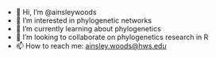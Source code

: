 - 👋 Hi, I’m @ainsleywoods
- 👀 I’m interested in phylogenetic networks
- 🌱 I’m currently learning about phylogenetics
- 💞️ I’m looking to collaborate on phylogenetics research in R
- 📫 How to reach me: ainsley.woods@hws.edu

<!---
ainsleywoods/ainsleywoods is a ✨ special ✨ repository because its `README.md` (this file) appears on your GitHub profile.
You can click the Preview link to take a look at your changes.
--->
